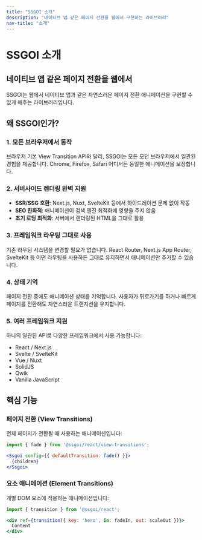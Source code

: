 ```yaml
---
title: "SSGOI 소개"
description: "네이티브 앱 같은 페이지 전환을 웹에서 구현하는 라이브러리"
nav-title: "소개"
---
```


# SSGOI 소개

## 네이티브 앱 같은 페이지 전환을 웹에서

SSGOI는 웹에서 네이티브 앱과 같은 자연스러운 페이지 전환 애니메이션을 구현할 수 있게 해주는 라이브러리입니다.

## 왜 SSGOI인가?

### 1. 모든 브라우저에서 동작

브라우저 기본 View Transition API와 달리, SSGOI는 모든 모던 브라우저에서 일관된 경험을 제공합니다. Chrome, Firefox, Safari 어디서든 동일한 애니메이션을 보장합니다.

### 2. 서버사이드 렌더링 완벽 지원

- **SSR/SSG 호환**: Next.js, Nuxt, SvelteKit 등에서 하이드레이션 문제 없이 작동
- **SEO 친화적**: 애니메이션이 검색 엔진 최적화에 영향을 주지 않음
- **초기 로딩 최적화**: 서버에서 렌더링된 HTML을 그대로 활용

### 3. 프레임워크 라우팅 그대로 사용

기존 라우팅 시스템을 변경할 필요가 없습니다. React Router, Next.js App Router, SvelteKit 등 어떤 라우팅을 사용하든 그대로 유지하면서 애니메이션만 추가할 수 있습니다.

### 4. 상태 기억

페이지 전환 중에도 애니메이션 상태를 기억합니다. 사용자가 뒤로가기를 하거나 빠르게 페이지를 전환해도 자연스러운 트랜지션을 유지합니다.

### 5. 여러 프레임워크 지원

하나의 일관된 API로 다양한 프레임워크에서 사용 가능합니다:

- React / Next.js
- Svelte / SvelteKit  
- Vue / Nuxt
- SolidJS
- Qwik
- Vanilla JavaScript

## 핵심 기능

### 페이지 전환 (View Transitions)

전체 페이지가 전환될 때 사용하는 애니메이션입니다:

```jsx
import { fade } from '@ssgoi/react/view-transitions';

<Ssgoi config={{ defaultTransition: fade() }}>
  {children}
</Ssgoi>
```

### 요소 애니메이션 (Element Transitions)

개별 DOM 요소에 적용하는 애니메이션입니다:

```jsx
import { transition } from '@ssgoi/react';

<div ref={transition({ key: 'hero', in: fadeIn, out: scaleOut })}>
  Content
</div>
```
